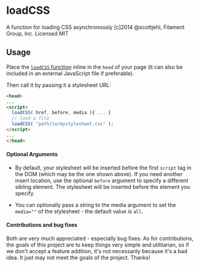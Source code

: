 # loadCSS

A function for loading CSS asynchronously
[c]2014 @scottjehl, Filament Group, Inc.
Licensed MIT

## Usage

Place the [`loadCSS` function](https://github.com/filamentgroup/loadCSS/blob/master/loadCSS.js) inline in the `head` of your page (it can also be included in an external JavaScript file if preferable). 

Then call it by passing it a stylesheet URL:

``` html
<head>
...
<script>
  loadCSS( href, before, media ){ ... }
  // load a file
  loadCSS( "path/to/mystylesheet.css" );  
</script>
...
</head>
```

#### Optional Arguments
- By default, your stylesheet will be inserted before the first `script` tag in the DOM (which may be the one shown above). If you need another insert location, use the optional `before` argument to specify a different sibling element. The stylesheet will be inserted before the element you specify.

- You can optionally pass a string to the media argument to set the `media=""` of the stylesheet - the default value is `all`.


#### Contributions and bug fixes

Both are very much appreciated - especially bug fixes. As for contributions, the goals of this project are to keep things very simple and utilitarian, so if we don't accept a feature addition, it's not necessarily because it's a bad idea. It just may not meet the goals of the project. Thanks!
